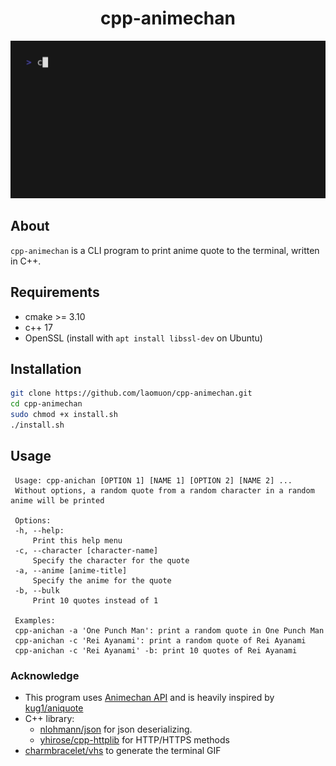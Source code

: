 <h1 align=center>cpp-animechan</h1>

![alt text](assets/demo.gif)

## About
`cpp-animechan` is a CLI program to print anime quote to the terminal, written in C++.

## Requirements
- cmake >= 3.10
- c++ 17
- OpenSSL (install with `apt install libssl-dev` on Ubuntu)

## Installation
```bash
git clone https://github.com/laomuon/cpp-animechan.git
cd cpp-animechan
sudo chmod +x install.sh
./install.sh
```

## Usage
```
 Usage: cpp-anichan [OPTION 1] [NAME 1] [OPTION 2] [NAME 2] ...
 Without options, a random quote from a random character in a random anime will be printed

 Options:
 -h, --help:
     Print this help menu
 -c, --character [character-name]
     Specify the character for the quote
 -a, --anime [anime-title]
     Specify the anime for the quote
 -b, --bulk
     Print 10 quotes instead of 1

 Examples:
 cpp-anichan -a 'One Punch Man': print a random quote in One Punch Man
 cpp-anichan -c 'Rei Ayanami': print a random quote of Rei Ayanami
 cpp-anichan -c 'Rei Ayanami' -b: print 10 quotes of Rei Ayanami
```

### Acknowledge
- This program uses [Animechan API](https://github.com/rocktimsaikia/animechan) and is heavily inspired by [kug1/aniquote](https://github.com/kug1/aniquote)
- C++ library:
    * [nlohmann/json](https://github.com/nlohmann/json) for json deserializing.
    * [yhirose/cpp-httplib](https://github.com/yhirose/cpp-httplib) for HTTP/HTTPS methods
- [charmbracelet/vhs](https://github.com/charmbracelet/vhs) to generate the terminal GIF
